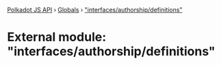 [Polkadot JS API](../README.md) › [Globals](../globals.md) › ["interfaces/authorship/definitions"](_interfaces_authorship_definitions_.md)

# External module: "interfaces/authorship/definitions"


